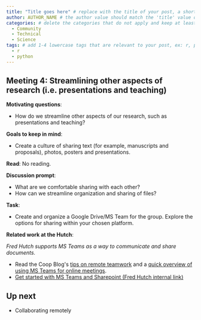 ```yaml
---
title: "Title goes here" # replace with the title of your post, a short catchy description to entice readers
author: AUTHOR_NAME # the author value should match the 'title' value of your contributor file located here /gh-pages/_contributors. If you do not have a contributor file, please feel free to make one or contact one of our team members to assist you.
categories: # delete the categories that do not apply and keep at least one
  - Community
  - Technical
  - Science
tags: # add 1-4 lowercase tags that are relevant to your post, ex: r, python, genomics, workflows
  - r
  - python
---
```


## Meeting 4: Streamlining other aspects of research (i.e. presentations and teaching)

**Motivating questions**: 
- How do we streamline other aspects of our research, such as presentations and teaching?

**Goals to keep in mind**:
- Create a culture of sharing text (for example, manuscripts and proposals), photos, posters and presentations.

**Read**: 
No reading.

**Discussion prompt**: 
- What are we comfortable sharing with each other? 
- How can we streamline organization and sharing of files?

**Task**:
- Create and organize a Google Drive/MS Team for the group. Explore the options for sharing within your chosen platform.

**Related work at the Hutch**:  

_Fred Hutch supports MS Teams as a way to communicate and share documents._

- Read the Coop Blog's [tips on remote teamwork](https://fredhutch.github.io/coop/community/remote-teamwork/) and a [quick overview of using MS Teams for online meetings](https://fredhutch.github.io/coop/community/ms-teams/).
- [Get started with MS Teams and Sharepoint (Fred Hutch internal link)](https://centernet.fredhutch.org/cn/u/center-it/help-desk/microsoft-teams/sharepoint-and-msteams.html)

## Up next

- Collaborating remotely
